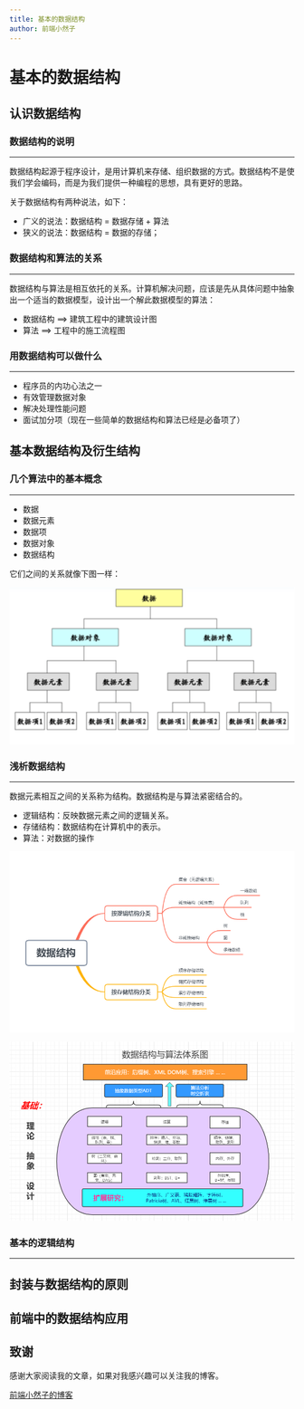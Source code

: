 ```yaml
---
title: 基本的数据结构
author: 前端小然子
---
```


# 基本的数据结构

## 认识数据结构

### 数据结构的说明
---

数据结构起源于程序设计，是用计算机来存储、组织数据的方式。数据结构不是使我们学会编码，而是为我们提供一种编程的思想，具有更好的思路。

关于数据结构有两种说法，如下：

- 广义的说法：数据结构 = 数据存储 + 算法
- 狭义的说法：数据结构 = 数据的存储；

### 数据结构和算法的关系
---

数据结构与算法是相互依托的关系。计算机解决问题，应该是先从具体问题中抽象出一个适当的数据模型，设计出一个解此数据模型的算法：

- 数据结构 ==> 建筑工程中的建筑设计图
- 算法 ==> 工程中的施工流程图

### 用数据结构可以做什么
---

- 程序员的内功心法之一
- 有效管理数据对象
- 解决处理性能问题
- 面试加分项（现在一些简单的数据结构和算法已经是必备项了）


## 基本数据结构及衍生结构

### 几个算法中的基本概念
---

- 数据
- 数据元素
- 数据项
- 数据对象
- 数据结构

它们之间的关系就像下图一样：

![算法的几个基本概念](https://github.com/MarsPen/-notes-summary/blob/xiaoranzife/source/images/arithmetic-concept.png?raw=true)

### 浅析数据结构
---

数据元素相互之间的关系称为结构。数据结构是与算法紧密结合的。

- 逻辑结构：反映数据元素之间的逻辑关系。
- 存储结构：数据结构在计算机中的表示。
- 算法：对数据的操作

![数据结构分类](https://github.com/MarsPen/-notes-summary/blob/xiaoranzife/source/images/arithmetic_structure_sort.png?raw=true)

![数据结构与算法体系图](https://github.com/MarsPen/-notes-summary/blob/xiaoranzife/source/images/arithmetic_structure_system.png?raw=true)

### 基本的逻辑结构
---




## 封装与数据结构的原则

## 前端中的数据结构应用



## 致谢
感谢大家阅读我的文章，如果对我感兴趣可以关注我的博客。

[前端小然子的博客](https://xiaoranzife.com "前端小然子")
